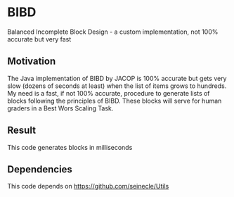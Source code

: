 # BIBD
Balanced Incomplete Block Design - a custom implementation, not 100% accurate but very fast

## Motivation
The Java implementation of BIBD by JACOP is 100% accurate but gets very slow (dozens of seconds at least) when the list of items grows to hundreds.
My need is a fast, if not 100% accurate, procedure to generate lists of blocks following the principles of BIBD. These blocks will serve for human graders in a Best Wors Scaling Task.

## Result
This code generates blocks in milliseconds

## Dependencies
This code depends on https://github.com/seinecle/Utils

